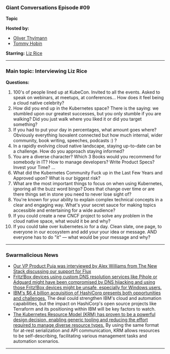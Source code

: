 ### Giant Conversations Episode #09

**Topic** 



**Hosted by:** 

* [Oliver Thylmann](https://twitter.com/othylmann)
* [Tommy Hobin](https://twitter.com/tommyhobin)

**Starring:** [Liz Rice](https://twitter.com/lizrice)



------------------------------------------------------------------------------------------------------------------------------
### Main topic: Interviewing Liz Rice

**Questions:**

1. 100's of people lined up at KubeCon. Invited to all the events. Asked to speak on webinars, at meetups, at conferences... How does it feel being a cloud native celebrity? 
2. How did you end up in the Kubernetes space? There is the saying: we stumbled upon our greatest successes, but you only stumble if you are walking? Did you just walk where you liked it or did you target something?
3. If you had to put your day in percentages, what amount goes where? Obviously everything Isovalent connected but how much internal, wider community, book writing, speeches, podcasts :) ?
4. In a rapidly evolving cloud native landscape, staying up-to-date can be a challenge. How do you approach staying informed?
5. You are a diverse character? Which 3 Books would you recommend for somebody in IT? How to manage developers? Write Product Specs? Invest your Time? ...
6. What did the Kubernetes Community Fuck up in the Last Few Years and Approved upon? What is our biggest risk?
7. What are the most important things to focus on when using Kubernetes, ignoring all the buzz word bingo? Does that change over time or are there things set in stone you need to never lose sight of?
9. You're known for your ability to explain complex technical concepts in a clear and engaging way. What's your secret sauce for making topics accessible and entertaining for a wide audience?
10. If you could create a new CNCF project to solve any problem in the cloud native space, what would it be and why?
11. If you could take over kubernetes.io for a day. Clean slate, one page, to everyone in our ecosystem and add your your idea or message. AND everyone has to do "it" — what would be your message and why?


------------------------------------------------------------------------------------------------------------------------------

### Swarmalicious News 

- [Our VP Product Puja was interviewed by Alex Williams from The New Stack discussing our support for Flux](https://thenewstack.io/how-giant-swarm-is-helping-to-support-the-future-of-flux/)
- [Fritz!Box devices using custom DNS resolution services like Pihole or Adguard might have been compromised by DNS hijacking and using those Fritz!Box devices might be unsafe, especially for Windows users.](https://crapts.org/2024/04/21/all-fritz-box-modems-have-been-hijacked/)
- [IBM's $6.4 billion acquisition of HashiCorp presents both opportunities and challenges.](https://medium.com/@fintanr/on-ibm-acquiring-hashicorp-c9c73a40d20c) The deal could strengthen IBM's cloud and automation capabilities, but the impact on HashiCorp's open source projects like Terraform and its positioning within IBM will be key factors to watch. 
- [The Kubernetes Resource Model (KRM) has proven to be a powerful design decision, enabling generic tooling and reducing the effort required to manage diverse resource types.](https://medium.com/@bgrant0607/on-using-the-kubernetes-resource-model-for-declarative-configuration-a5dd11b99546) By using the same format for at-rest serialization and API communication, KRM allows resources to be self-describing, facilitating various management tasks and automation scenarios.
  


------------------------------------------------------------------------------------------------------------------------------


